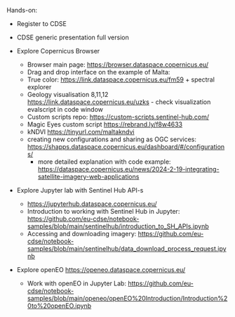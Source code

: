 Hands-on:
- Register to CDSE
- CDSE generic presentation full version
- Explore Copernicus Browser
  - Browser main page: https://browser.dataspace.copernicus.eu/
  - Drag and drop interface on the example of Malta: 
  - True color: https://link.dataspace.copernicus.eu/fm59 + spectral explorer
  - Geology visualisation 8,11,12 https://link.dataspace.copernicus.eu/uzks - check visualization evalscript in code window
  - Custom scripts repo: https://custom-scripts.sentinel-hub.com/
  - Magic Eyes custom script https://rebrand.ly/f8w4633
  - kNDVI https://tinyurl.com/maltakndvi
  - creating new configurations and sharing as OGC services: https://shapps.dataspace.copernicus.eu/dashboard/#/configurations/
    - more detailed explanation with code example: https://dataspace.copernicus.eu/news/2024-2-19-integrating-satellite-imagery-web-applications
    
- Explore Jupyter lab with Sentinel Hub API-s
  - https://jupyterhub.dataspace.copernicus.eu/
  - Introduction to working with Sentinel Hub in Jupyter: https://github.com/eu-cdse/notebook-samples/blob/main/sentinelhub/introduction_to_SH_APIs.ipynb
  - Accessing and downloading imagery: https://github.com/eu-cdse/notebook-samples/blob/main/sentinelhub/data_download_process_request.ipynb
- Explore openEO https://openeo.dataspace.copernicus.eu/
  - Work with openEO in Jupyter Lab: https://github.com/eu-cdse/notebook-samples/blob/main/openeo/openEO%20Introduction/Introduction%20to%20openEO.ipynb
